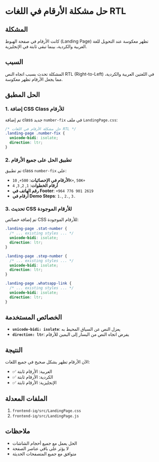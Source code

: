 # حل مشكلة الأرقام في اللغات RTL

## المشكلة
كانت الأرقام في صفحة الهبوط (Landing Page) تظهر معكوسة عند التحويل للغة العربية والكردية، بينما تبقى ثابتة في الإنجليزية.

## السبب
المشكلة تحدث بسبب اتجاه النص RTL (Right-to-Left) في اللغتين العربية والكردية، مما يجعل الأرقام تظهر معكوسة.

## الحل المطبق

### 1. إضافة CSS Class للأرقام
تم إضافة class جديد `number-fix` في ملف `LandingPage.css`:

```css
/* حل مشكلة الأرقام في اللغات RTL */
.landing-page .number-fix {
  unicode-bidi: isolate;
  direction: ltr;
}
```

### 2. تطبيق الحل على جميع الأرقام
تم تطبيق class `number-fix` على:

- **الأرقام في الإحصائيات**: `500+`, `10K+`, `50K+`
- **أرقام الخطوات**: `1`, `2`, `3`, `4`
- **رقم الهاتف في Footer**: `+964 776 901 2619`
- **أرقام في Demo Steps**: `1.`, `2.`, `3.`

### 3. تحديث CSS للأرقام الموجودة
تم إضافة خصائص CSS للأرقام الموجودة:

```css
.landing-page .stat-number {
  /* ... existing styles ... */
  unicode-bidi: isolate;
  direction: ltr;
}

.landing-page .step-number {
  /* ... existing styles ... */
  unicode-bidi: isolate;
  direction: ltr;
}

.landing-page .whatsapp-link {
  /* ... existing styles ... */
  unicode-bidi: isolate;
  direction: ltr;
}
```

## الخصائص المستخدمة

- **`unicode-bidi: isolate`**: يعزل النص عن السياق المحيط به
- **`direction: ltr`**: يفرض اتجاه النص من اليسار إلى اليمين للأرقام

## النتيجة
الآن الأرقام تظهر بشكل صحيح في جميع اللغات:
- ✅ العربية: الأرقام ثابتة
- ✅ الكردية: الأرقام ثابتة  
- ✅ الإنجليزية: الأرقام ثابتة

## الملفات المعدلة
1. `frontend-iq/src/LandingPage.css`
2. `frontend-iq/src/LandingPage.js`

## ملاحظات
- الحل يعمل مع جميع أحجام الشاشات
- لا يؤثر على باقي عناصر الصفحة
- متوافق مع جميع المتصفحات الحديثة




